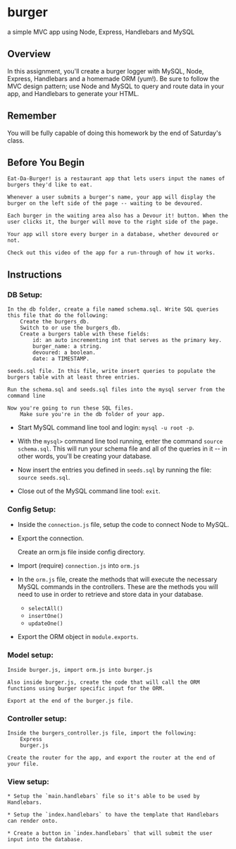 # burger
a simple MVC app using Node, Express, Handlebars and MySQL

## Overview

In this assignment, you'll create a burger logger with MySQL, Node, Express, Handlebars and a homemade ORM (yum!). Be sure to follow the MVC design pattern; use Node and MySQL to query and route data in your app, and Handlebars to generate your HTML.
## Remember

You will be fully capable of doing this homework by the end of Saturday's class.
## Before You Begin

    Eat-Da-Burger! is a restaurant app that lets users input the names of burgers they'd like to eat.

    Whenever a user submits a burger's name, your app will display the burger on the left side of the page -- waiting to be devoured.

    Each burger in the waiting area also has a Devour it! button. When the user clicks it, the burger will move to the right side of the page.

    Your app will store every burger in a database, whether devoured or not.

    Check out this video of the app for a run-through of how it works.

## Instructions

### DB Setup:

    In the db folder, create a file named schema.sql. Write SQL queries this file that do the following:
        Create the burgers_db.
        Switch to or use the burgers_db.
        Create a burgers table with these fields:
            id: an auto incrementing int that serves as the primary key.
            burger_name: a string.
            devoured: a boolean.
            date: a TIMESTAMP.

    seeds.sql file. In this file, write insert queries to populate the burgers table with at least three entries.

    Run the schema.sql and seeds.sql files into the mysql server from the command line

    Now you're going to run these SQL files.
        Make sure you're in the db folder of your app.

* Start MySQL command line tool and login: `mysql -u root -p`.

* With the `mysql>` command line tool running, enter the command `source schema.sql`. This will run your schema file and all of the queries in it -- in other words, you'll be creating your database.

* Now insert the entries you defined in `seeds.sql` by running the file: `source seeds.sql`.

* Close out of the MySQL command line tool: `exit`.

### Config Setup:

* Inside the `connection.js` file, setup the code to connect Node to MySQL.

* Export the connection.

    Create an orm.js file inside config directory.

* Import (require) `connection.js` into `orm.js`

* In the `orm.js` file, create the methods that will execute the necessary MySQL commands in the controllers. These are the methods you will need to use in order to retrieve and store data in your database.
    * `selectAll()` 
    * `insertOne()` 
    * `updateOne()` 

* Export the ORM object in `module.exports`.

### Model setup:

    Inside burger.js, import orm.js into burger.js

    Also inside burger.js, create the code that will call the ORM functions using burger specific input for the ORM.
    
    Export at the end of the burger.js file.

### Controller setup:

    Inside the burgers_controller.js file, import the following:
        Express
        burger.js

    Create the router for the app, and export the router at the end of your file.

### View setup:

    * Setup the `main.handlebars` file so it's able to be used by Handlebars.

    * Setup the `index.handlebars` to have the template that Handlebars can render onto.

    * Create a button in `index.handlebars` that will submit the user input into the database.
